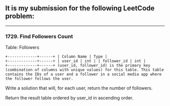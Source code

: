 ## It is my submission for the following LeetCode problem:

---

### 1729. Find Followers Count

Table: Followers

<code>+-------------+------+
| Column Name | Type |
+-------------+------+
| user_id     | int  |
| follower_id | int  |
+-------------+------+
(user_id, follower_id) is the primary key (combination of columns with unique values) for this table.
This table contains the IDs of a user and a follower in a social media app where the follower follows the user.</code><br>
 
Write a solution that will, for each user, return the number of followers.

Return the result table ordered by user_id in ascending order.
